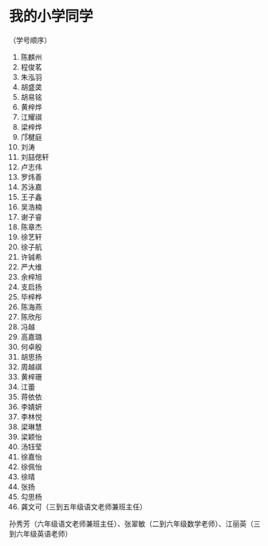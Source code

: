 <head>
<title>小学同学</title>
</head>

# 我的小学同学

（学号顺序）

1. 陈麒州
2. 程俊茗
3. 朱泓羽
4. 胡盛䶮
5. 胡易铭
6. 黄梓烨
7. 江耀祺
8. 梁梓烨
9. 邝楗庭
10. 刘涛
11. 刘喆偲轩
12. 卢志伟
13. 罗炜善
14. 苏泳嘉
15. 王子鑫
16. 吴浩楠
17. 谢子睿
18. 陈章杰
19. 徐艺轩
20. 徐子航
21. 许铖希
22. 严大维
23. 余梓旭
24. 支启扬
25. 毕梓桦
26. 陈海燕
27. 陈欣彤
28. 冯越
29. 高嘉璐
30. 何卓殷
31. 胡思扬
32. 周越祺
33. 黄梓珊
34. 江蕾
35. 蒋依依
36. 李婧妍
37. 李林悦
38. 梁琳慧
39. 梁颖怡
40. 汤钰莹
41. 徐嘉怡
42. 徐佩怡
43. 徐晴
44. 张扬
45. 勾思杨
46. 龚文可（三到五年级语文老师兼班主任）

孙秀芳（六年级语文老师兼班主任）、张翠敏（二到六年级数学老师）、江丽英（三到六年级英语老师）
